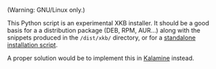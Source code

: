 (Warning: GNU/Linux only.)

This Python script is an experimental XKB installer. It should be a good basis for a a distribution package (DEB, RPM, AUR…) along with the snippets produced in the `/dist/xkb/` directory, or for a [standalone installation script](https://gist.github.com/fabi1cazenave/8c6dd36202852b3757412c908d0872f1).

A proper solution would be to implement this in [Kalamine](https://github.com/fabi1cazenave/kalamine) instead.
